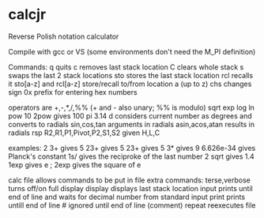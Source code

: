 # calcjr

Reverse Polish notation calculator

Compile with gcc or VS (some environments don't need the M_PI definition)

Commands:
 q     quits
 c     removes last stack location
 C     clears whole stack
 s     swaps the last 2 stack locations
 sto   stores the last stack location
 rcl   recalls it
 sto[a-z]  and rcl[a-z] store/recall to/from location a (up to z)
 chs   changes sign
 0x    prefix for entering hex numbers

 operators are +,-,*,/,%% (+ and - also unary; %% is modulo)
 sqrt
 exp
 log
 ln
 pow    10 2pow gives 100
 pi     3.14
 d      considers current number as degrees and converts to radials
 sin,cos,tan  arguments in radials 
 asin,acos,atan  results in radials 
 rsp R2,R1,P1,Pivot,P2,S1,S2 given H,L,C 

examples:
 2 3+ <enter> gives 5
 2<enter>3+<enter> gives 5
 2<enter>3<enter>+<enter> gives 5
 3<enter><enter>*<enter> gives 9
 6.626e-34 gives Planck's constant
 1s/<enter> gives the reciproke of the last number
 2 sqrt<enter> gives 1.4
 1exp gives e ;  2exp gives the square of e

calc file   allows commands to be put in file
 extra commands: terse,verbose turns off/on full display
                 display       displays last stack location
                 input         prints until end of line and waits for
                 decimal number from standard input
                 print         prints untill end of line
                 #             ignored until end of line (comment)
                 repeat        reexecutes file